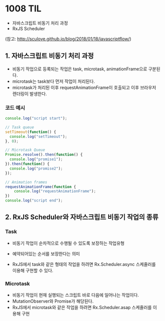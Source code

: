 # 1008 TIL

- 자바스크립트 비동기 처리 과정
- RxJS Scheduler



(참고: http://sculove.github.io/blog/2018/01/18/javascriptflow/)

## 1. 자바스크립트 비동기 처리 과정

- 비동기 작업으로 등록되는 작업은 task, microtask, animationFrame으로 구분된다.
- microtask는 task보다 먼저 작업이 처리된다.
- microtask가 처리된 이후 requestAnimationFrame이 호출되고 이후 브라우저 렌더링이 발생한다.



### 코드 예시

```javascript
console.log("script start");

// Task queue
setTimeout(function() {
  console.log("setTimeout");
}, 0);

// Microtask Queue
Promise.resolve().then(function() {
  console.log("promise1");
}).then(function() {
  console.log("promise2");
});

// Animation frames
requestAnimationFrame(function {
    console.log("requestAnimationFrame");
})
console.log("script end");
```



## 2. RxJS Scheduler와 자바스크립트 비동기 작업의 종류

### Task

- 비동기 작업이 순차적으로 수행될 수 있도록 보장하는 작업유형

- 예약되어있는 순서를 보장한다는 의미

- RxJS에서 task와 같은 형태의 작업을 하려면 Rx.Scheduler.async 스케줄러를 이용해 구현할 수 있다.



### Microtask

- 비동기 작업이 현재 실행되는 스크립트 바로 다음에 일어나는 작업이다.
- MutationObserver와 Promise가 해당된다.
- RxJS에서 microtask와 같은 작업을 하려면 Rx.Scheduler.asap 스케줄러를 이용해 구현